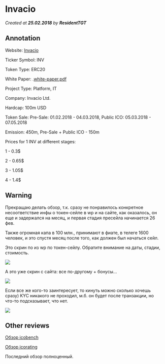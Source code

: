
# Invacio

*Created at **25.02.2018** by **ResidentTGT***

## Annotation

Website: [Invacio](https://invest.invacio.com/)

Ticker Symbol: INV

Token Type: ERC20

White Paper: .[white-paper.pdf](https://invest.invacio.com/layouts/landing-content-media/2018/01/Final-White-paper.pdf)

Project Type: Platform, IT

Company: Invacio Ltd.

Hardcap: 100m USD

Token Sale: Pre-Sale: 01.02.2018 - 04.03.2018, Public ICO: 05.03.2018 - 07.05.2018

Emission: 450m, Pre-Sale + Public ICO - 150m

Prices for 1 INV at different stages: 

1 - 0.3$

2 - 0.65$

3 - 1.05$

4 - 1.4$

## Warning

Прекращаю делать обзор, т.к. сразу не понравилось конкретное несоответствие инфы о токен-сейле в wp и на сайте, как оказалось, он еще и задержался на месяц, и первая стадия пресейла начинается 26 фев. 

Также огромная капа в 100 млн., принимают в фиате, в телеге 1600 человек, и это спустя месяц после того, как должен был начаться сейл.

Это скрин по из wp по токен-сейлу. Обратите внимание на даты, стадии, стоимость.

![](https://github.com/ResidentTGT/Docs/blob/master/images/invacio1.png "")

А это уже скрин с сайта: все по-другому + бонусы...

![](https://github.com/ResidentTGT/Docs/blob/master/images/invacio3.png "")

Если все же кого-то заинтересует, то кинуть можно сколько хочешь сразу) KYC никакого не проходил, м.б. он будет после транзакции, но что-то подсказывает, что нет.

![](https://github.com/ResidentTGT/Docs/blob/master/images/invacio2.png "")

## Other reviews

[Обзор icobench](https://icobench.com/ico/invacio)

[Обзор icorating](https://icorating.com/analytics/basic/invacio-basic-review/)

Последний обзор полноценный.





